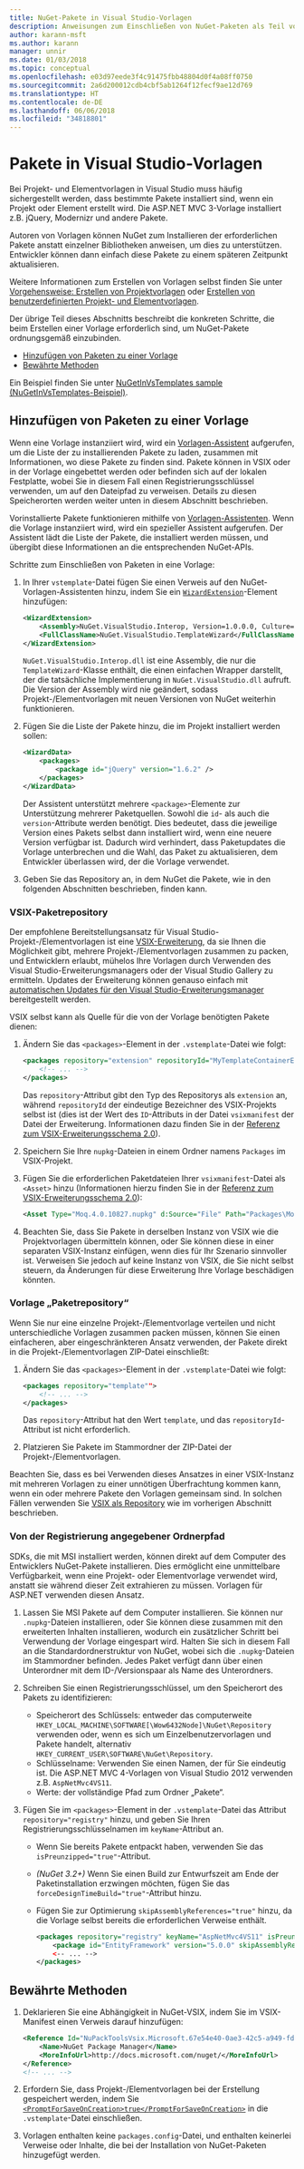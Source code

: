 ```yaml
---
title: NuGet-Pakete in Visual Studio-Vorlagen
description: Anweisungen zum Einschließen von NuGet-Paketen als Teil von Visual Studio Projekt- und Elementvorlagen.
author: karann-msft
ms.author: karann
manager: unnir
ms.date: 01/03/2018
ms.topic: conceptual
ms.openlocfilehash: e03d97eede3f4c91475fbb48804d0f4a08ff0750
ms.sourcegitcommit: 2a6d200012cdb4cbf5ab1264f12fecf9ae12d769
ms.translationtype: HT
ms.contentlocale: de-DE
ms.lasthandoff: 06/06/2018
ms.locfileid: "34818801"
---
```

# <a name="packages-in-visual-studio-templates"></a>Pakete in Visual Studio-Vorlagen

Bei Projekt- und Elementvorlagen in Visual Studio muss häufig sichergestellt werden, dass bestimmte Pakete installiert sind, wenn ein Projekt oder Element erstellt wird. Die ASP.NET MVC 3-Vorlage installiert z.B. jQuery, Modernizr und andere Pakete.

Autoren von Vorlagen können NuGet zum Installieren der erforderlichen Pakete anstatt einzelner Bibliotheken anweisen, um dies zu unterstützen. Entwickler können dann einfach diese Pakete zu einem späteren Zeitpunkt aktualisieren.

Weitere Informationen zum Erstellen von Vorlagen selbst finden Sie unter [Vorgehensweise: Erstellen von Projektvorlagen](/visualstudio/ide/how-to-create-project-templates) oder [Erstellen von benutzerdefinierten Projekt- und Elementvorlagen](/visualstudio/extensibility/creating-custom-project-and-item-templates).

Der übrige Teil dieses Abschnitts beschreibt die konkreten Schritte, die beim Erstellen einer Vorlage erforderlich sind, um NuGet-Pakete ordnungsgemäß einzubinden.

- [Hinzufügen von Paketen zu einer Vorlage](#adding-packages-to-a-template)
- [Bewährte Methoden](#best-practices)

Ein Beispiel finden Sie unter [NuGetInVsTemplates sample (NuGetInVsTemplates-Beispiel)](https://bitbucket.org/marcind/nugetinvstemplates).

## <a name="adding-packages-to-a-template"></a>Hinzufügen von Paketen zu einer Vorlage

Wenn eine Vorlage instanziiert wird, wird ein [Vorlagen-Assistent](/visualstudio/extensibility/how-to-use-wizards-with-project-templates) aufgerufen, um die Liste der zu installierenden Pakete zu laden, zusammen mit Informationen, wo diese Pakete zu finden sind. Pakete können in VSIX oder in der Vorlage eingebettet werden oder befinden sich auf der lokalen Festplatte, wobei Sie in diesem Fall einen Registrierungsschlüssel verwenden, um auf den Dateipfad zu verweisen. Details zu diesen Speicherorten werden weiter unten in diesem Abschnitt beschrieben.

Vorinstallierte Pakete funktionieren mithilfe von [Vorlagen-Assistenten](/visualstudio/extensibility/how-to-use-wizards-with-project-templates). Wenn die Vorlage instanziiert wird, wird ein spezieller Assistent aufgerufen. Der Assistent lädt die Liste der Pakete, die installiert werden müssen, und übergibt diese Informationen an die entsprechenden NuGet-APIs.

Schritte zum Einschließen von Paketen in eine Vorlage:

1. In Ihrer `vstemplate`-Datei fügen Sie einen Verweis auf den NuGet-Vorlagen-Assistenten hinzu, indem Sie ein [`WizardExtension`](/visualstudio/extensibility/wizardextension-element-visual-studio-templates)-Element hinzufügen:

    ```xml
    <WizardExtension>
        <Assembly>NuGet.VisualStudio.Interop, Version=1.0.0.0, Culture=neutral, PublicKeyToken=b03f5f7f11d50a3a</Assembly>
        <FullClassName>NuGet.VisualStudio.TemplateWizard</FullClassName>
    </WizardExtension>
    ```

    `NuGet.VisualStudio.Interop.dll` ist eine Assembly, die nur die `TemplateWizard`-Klasse enthält, die einen einfachen Wrapper darstellt, der die tatsächliche Implementierung in `NuGet.VisualStudio.dll` aufruft. Die Version der Assembly wird nie geändert, sodass Projekt-/Elementvorlagen mit neuen Versionen von NuGet weiterhin funktionieren.

1. Fügen Sie die Liste der Pakete hinzu, die im Projekt installiert werden sollen:

    ```xml
    <WizardData>
        <packages>
            <package id="jQuery" version="1.6.2" />
        </packages>
    </WizardData>
    ```

    Der Assistent unterstützt mehrere `<package>`-Elemente zur Unterstützung mehrerer Paketquellen. Sowohl die `id`- als auch die `version`-Attribute werden benötigt. Dies bedeutet, dass die jeweilige Version eines Pakets selbst dann installiert wird, wenn eine neuere Version verfügbar ist. Dadurch wird verhindert, dass Paketupdates die Vorlage unterbrechen und die Wahl, das Paket zu aktualisieren, dem Entwickler überlassen wird, der die Vorlage verwendet.

1. Geben Sie das Repository an, in dem NuGet die Pakete, wie in den folgenden Abschnitten beschrieben, finden kann.

### <a name="vsix-package-repository"></a>VSIX-Paketrepository

Der empfohlene Bereitstellungsansatz für Visual Studio-Projekt-/Elementvorlagen ist eine [VSIX-Erweiterung](/visualstudio/extensibility/shipping-visual-studio-extensions), da sie Ihnen die Möglichkeit gibt, mehrere Projekt-/Elementvorlagen zusammen zu packen, und Entwicklern erlaubt, mühelos Ihre Vorlagen durch Verwenden des Visual Studio-Erweiterungsmanagers oder der Visual Studio Gallery zu ermitteln. Updates der Erweiterung können genauso einfach mit [automatischen Updates für den Visual Studio-Erweiterungsmanager](/visualstudio/extensibility/how-to-update-a-visual-studio-extension) bereitgestellt werden.

VSIX selbst kann als Quelle für die von der Vorlage benötigten Pakete dienen:

1. Ändern Sie das `<packages>`-Element in der `.vstemplate`-Datei wie folgt:

    ```xml
    <packages repository="extension" repositoryId="MyTemplateContainerExtensionId">
        <!-- ... -->
    </packages>
    ```

    Das `repository`-Attribut gibt den Typ des Repositorys als `extension` an, während `repositoryId` der eindeutige Bezeichner des VSIX-Projekts selbst ist (dies ist der Wert des `ID`-Attributs in der Datei `vsixmanifest` der Datei der Erweiterung. Informationen dazu finden Sie in der [Referenz zum VSIX-Erweiterungsschema 2.0](/visualstudio/extensibility/vsix-extension-schema-2-0-reference)).

1. Speichern Sie Ihre `nupkg`-Dateien in einem Ordner namens `Packages` im VSIX-Projekt.

1. Fügen Sie die erforderlichen Paketdateien Ihrer `vsixmanifest`-Datei als `<Asset>` hinzu (Informationen hierzu finden Sie in der [Referenz zum VSIX-Erweiterungsschema 2.0](/visualstudio/extensibility/vsix-extension-schema-2-0-reference)):

    ```xml
    <Asset Type="Moq.4.0.10827.nupkg" d:Source="File" Path="Packages\Moq.4.0.10827.nupkg" d:VsixSubPath="Packages" />
    ```

1. Beachten Sie, dass Sie Pakete in derselben Instanz von VSIX wie die Projektvorlagen übermitteln können, oder Sie können diese in einer separaten VSIX-Instanz einfügen, wenn dies für Ihr Szenario sinnvoller ist. Verweisen Sie jedoch auf keine Instanz von VSIX, die Sie nicht selbst steuern, da Änderungen für diese Erweiterung Ihre Vorlage beschädigen könnten.

### <a name="template-package-repository"></a>Vorlage „Paketrepository“

Wenn Sie nur eine einzelne Projekt-/Elementvorlage verteilen und nicht unterschiedliche Vorlagen zusammen packen müssen, können Sie einen einfacheren, aber eingeschränkteren Ansatz verwenden, der Pakete direkt in die Projekt-/Elementvorlagen ZIP-Datei einschließt:

1. Ändern Sie das `<packages>`-Element in der `.vstemplate`-Datei wie folgt:

    ```xml
    <packages repository="template"">
        <!-- ... -->
    </packages>
    ```

    Das `repository`-Attribut hat den Wert `template`, und das `repositoryId`-Attribut ist nicht erforderlich.

1. Platzieren Sie Pakete im Stammordner der ZIP-Datei der Projekt-/Elementvorlagen.

Beachten Sie, dass es bei Verwenden dieses Ansatzes in einer VSIX-Instanz mit mehreren Vorlagen zu einer unnötigen Überfrachtung kommen kann, wenn ein oder mehrere Pakete den Vorlagen gemeinsam sind. In solchen Fällen verwenden Sie [VSIX als Repository](#vsix-package-repository) wie im vorherigen Abschnitt beschrieben.

### <a name="registry-specified-folder-path"></a>Von der Registrierung angegebener Ordnerpfad

SDKs, die mit MSI installiert werden, können direkt auf dem Computer des Entwicklers NuGet-Pakete installieren. Dies ermöglicht eine unmittelbare Verfügbarkeit, wenn eine Projekt- oder Elementvorlage verwendet wird, anstatt sie während dieser Zeit extrahieren zu müssen. Vorlagen für ASP.NET verwenden diesen Ansatz.

1. Lassen Sie MSI Pakete auf dem Computer installieren. Sie können nur `.nupkg`-Dateien installieren, oder Sie können diese zusammen mit den erweiterten Inhalten installieren, wodurch ein zusätzlicher Schritt bei Verwendung der Vorlage eingespart wird. Halten Sie sich in diesem Fall an die Standardordnerstruktur von NuGet, wobei sich die `.nupkg`-Dateien im Stammordner befinden. Jedes Paket verfügt dann über einen Unterordner mit dem ID-/Versionspaar als Name des Unterordners.

1. Schreiben Sie einen Registrierungsschlüssel, um den Speicherort des Pakets zu identifizieren:

    - Speicherort des Schlüssels: entweder das computerweite `HKEY_LOCAL_MACHINE\SOFTWARE[\Wow6432Node]\NuGet\Repository` verwenden oder, wenn es sich um Einzelbenutzervorlagen und Pakete handelt, alternativ `HKEY_CURRENT_USER\SOFTWARE\NuGet\Repository`.
    - Schlüsselname: Verwenden Sie einen Namen, der für Sie eindeutig ist. Die ASP.NET MVC 4-Vorlagen von Visual Studio 2012 verwenden z.B. `AspNetMvc4VS11`.
    - Werte: der vollständige Pfad zum Ordner „Pakete“.

1. Fügen Sie im `<packages>`-Element in der `.vstemplate`-Datei das Attribut `repository="registry"` hinzu, und geben Sie Ihren Registrierungsschlüsselnamen im `keyName`-Attribut an.

    - Wenn Sie bereits Pakete entpackt haben, verwenden Sie das `isPreunzipped="true"`-Attribut.
    - *(NuGet 3.2+)* Wenn Sie einen Build zur Entwurfszeit am Ende der Paketinstallation erzwingen möchten, fügen Sie das `forceDesignTimeBuild="true"`-Attribut hinzu.
    - Fügen Sie zur Optimierung `skipAssemblyReferences="true"` hinzu, da die Vorlage selbst bereits die erforderlichen Verweise enthält.

        ```xml
        <packages repository="registry" keyName="AspNetMvc4VS11" isPreunzipped="true">
            <package id="EntityFramework" version="5.0.0" skipAssemblyReferences="true" />
            <-- ... -->
        </packages>
        ```

## <a name="best-practices"></a>Bewährte Methoden

1. Deklarieren Sie eine Abhängigkeit in NuGet-VSIX, indem Sie im VSIX-Manifest einen Verweis darauf hinzufügen:

    ```xml
    <Reference Id="NuPackToolsVsix.Microsoft.67e54e40-0ae3-42c5-a949-fddf5739e7a5" MinVersion="1.7.30402.9028">
        <Name>NuGet Package Manager</Name>
        <MoreInfoUrl>http://docs.microsoft.com/nuget/</MoreInfoUrl>
    </Reference>
    <!-- ... -->
    ```

1. Erfordern Sie, dass Projekt-/Elementvorlagen bei der Erstellung gespeichert werden, indem Sie [`<PromptForSaveOnCreation>true</PromptForSaveOnCreation>`](/visualstudio/extensibility/promptforsaveoncreation-element-visual-studio-templates) in die `.vstemplate`-Datei einschließen.

1. Vorlagen enthalten keine `packages.config`-Datei, und enthalten keinerlei Verweise oder Inhalte, die bei der Installation von NuGet-Paketen hinzugefügt werden.
